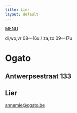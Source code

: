 ```yaml
---
title: Lier
layout: default
---
```


<a href="/menu.pdf">MENU</a>

di,wo,vr 08&mdash;16u / za,zo 09&mdash;17u

# Ogato

## Antwerpsestraat 133
## Lier

<a href="mailto:annemie@ogato.be">annemie@ogato.be</a>
